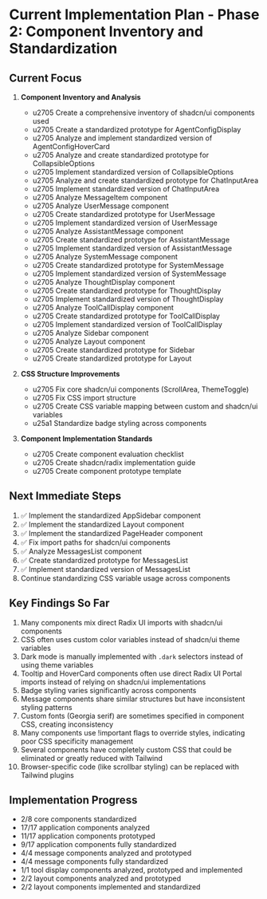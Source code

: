 # Current Implementation Plan - Phase 2: Component Inventory and Standardization

## Current Focus

1. **Component Inventory and Analysis**
   - u2705 Create a comprehensive inventory of shadcn/ui components used
   - u2705 Create a standardized prototype for AgentConfigDisplay
   - u2705 Analyze and implement standardized version of AgentConfigHoverCard
   - u2705 Analyze and create standardized prototype for CollapsibleOptions
   - u2705 Implement standardized version of CollapsibleOptions
   - u2705 Analyze and create standardized prototype for ChatInputArea
   - u2705 Implement standardized version of ChatInputArea
   - u2705 Analyze MessageItem component
   - u2705 Analyze UserMessage component
   - u2705 Create standardized prototype for UserMessage
   - u2705 Implement standardized version of UserMessage
   - u2705 Analyze AssistantMessage component
   - u2705 Create standardized prototype for AssistantMessage
   - u2705 Implement standardized version of AssistantMessage
   - u2705 Analyze SystemMessage component
   - u2705 Create standardized prototype for SystemMessage
   - u2705 Implement standardized version of SystemMessage
   - u2705 Analyze ThoughtDisplay component
   - u2705 Create standardized prototype for ThoughtDisplay
   - u2705 Implement standardized version of ThoughtDisplay
   - u2705 Analyze ToolCallDisplay component
   - u2705 Create standardized prototype for ToolCallDisplay
   - u2705 Implement standardized version of ToolCallDisplay
   - u2705 Analyze Sidebar component
   - u2705 Analyze Layout component
   - u2705 Create standardized prototype for Sidebar
   - u2705 Create standardized prototype for Layout

2. **CSS Structure Improvements**
   - u2705 Fix core shadcn/ui components (ScrollArea, ThemeToggle)
   - u2705 Fix CSS import structure
   - u2705 Create CSS variable mapping between custom and shadcn/ui variables
   - u25a1 Standardize badge styling across components

3. **Component Implementation Standards**
   - u2705 Create component evaluation checklist
   - u2705 Create shadcn/radix implementation guide
   - u2705 Create component prototype template

## Next Immediate Steps

1. ✅ Implement the standardized AppSidebar component
2. ✅ Implement the standardized Layout component
3. ✅ Implement the standardized PageHeader component
4. ✅ Fix import paths for shadcn/ui components
5. ✅ Analyze MessagesList component
6. ✅ Create standardized prototype for MessagesList
7. ✅ Implement standardized version of MessagesList
8. Continue standardizing CSS variable usage across components

## Key Findings So Far

1. Many components mix direct Radix UI imports with shadcn/ui components
2. CSS often uses custom color variables instead of shadcn/ui theme variables
3. Dark mode is manually implemented with `.dark` selectors instead of using theme variables
4. Tooltip and HoverCard components often use direct Radix UI Portal imports instead of relying on shadcn/ui implementations
5. Badge styling varies significantly across components
6. Message components share similar structures but have inconsistent styling patterns
7. Custom fonts (Georgia serif) are sometimes specified in component CSS, creating inconsistency
8. Many components use !important flags to override styles, indicating poor CSS specificity management
9. Several components have completely custom CSS that could be eliminated or greatly reduced with Tailwind
10. Browser-specific code (like scrollbar styling) can be replaced with Tailwind plugins

## Implementation Progress

- 2/8 core components standardized
- 17/17 application components analyzed 
- 11/17 application components prototyped
- 9/17 application components fully standardized
- 4/4 message components analyzed and prototyped
- 4/4 message components fully standardized
- 1/1 tool display components analyzed, prototyped and implemented
- 2/2 layout components analyzed and prototyped
- 2/2 layout components implemented and standardized